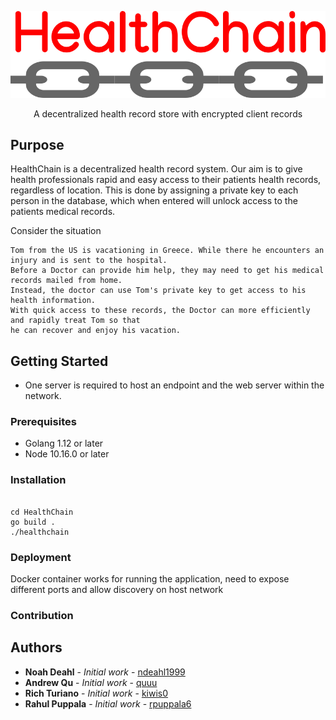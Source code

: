![HealthChain](logo.png)

<p align="center">A decentralized health record store with encrypted client records </p>


## Purpose 

HealthChain is a decentralized health record system. Our aim is to give health professionals rapid and easy access to their patients health records, regardless of location. This is done by assigning a private key to each person in the database, which when entered will unlock access to the patients medical records.

Consider the situation 

```
Tom from the US is vacationing in Greece. While there he encounters an injury and is sent to the hospital. 
Before a Doctor can provide him help, they may need to get his medical records mailed from home. 
Instead, the doctor can use Tom's private key to get access to his health information. 
With quick access to these records, the Doctor can more efficiently and rapidly treat Tom so that 
he can recover and enjoy his vacation.
```

## Getting Started
 * One server is required to host an endpoint and the web server within the network. 

### Prerequisites
 * Golang 1.12 or later 
 * Node 10.16.0 or later

### Installation    

```

cd HealthChain
go build . 
./healthchain

```

### Deployment

Docker container works for running the application, need to expose different ports and allow discovery on host network

### Contribution

## Authors

* **Noah Deahl** - *Initial work* - [ndeahl1999](https://github.com/ndeahl1999)
* **Andrew Qu** - *Initial work* - [quuu](https://github.com/quuu)
* **Rich Turiano** - *Initial work* - [kiwis0](https://github.com/kiwis0)
* **Rahul Puppala** - *Initial work* - [rpuppala6](https://github.com/rpuppala6)